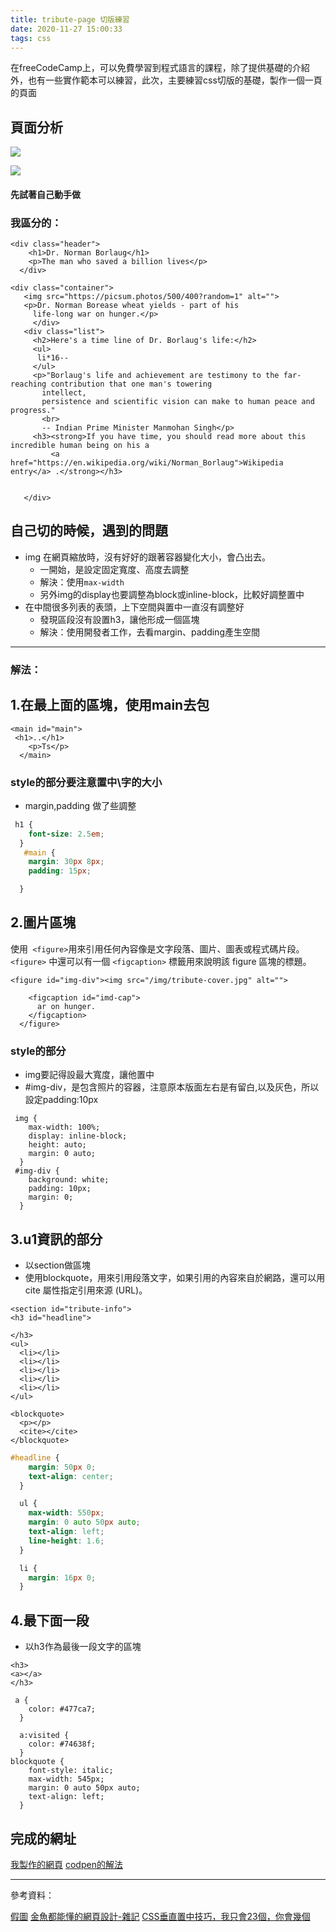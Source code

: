 ```yaml
---
title: tribute-page 切版練習
date: 2020-11-27 15:00:33
tags: css
---
```

在freeCodeCamp上，可以免費學習到程式語言的課程，除了提供基礎的介紹外，也有一些實作範本可以練習，此次，主要練習css切版的基礎，製作一個一頁的頁面

## 頁面分析
![](https://i.imgur.com/HfmFPC0.png)

![](https://i.imgur.com/hGHbOHb.png)



#### 先試著自己動手做
### 我區分的：
```htmlembedded
<div class="header">
    <h1>Dr. Norman Borlaug</h1>
    <p>The man who saved a billion lives</p>
  </div>
 ```
 ```htmlembedded
 <div class="container">
    <img src="https://picsum.photos/500/400?random=1" alt="">
    <p>Dr. Norman Borease wheat yields - part of his
      life-long war on hunger.</p>
      </div>
    <div class="list">
      <h2>Here's a time line of Dr. Borlaug's life:</h2>
      <ul>
       li*16--
      </ul>
      <p>"Borlaug's life and achievement are testimony to the far-reaching contribution that one man's towering
        intellect,
        persistence and scientific vision can make to human peace and progress."
        <br>
        -- Indian Prime Minister Manmohan Singh</p>
      <h3><strong>If you have time, you should read more about this incredible human being on his a
          <a href="https://en.wikipedia.org/wiki/Norman_Borlaug">Wikipedia entry</a> .</strong></h3>


    </div>
 ```
 ## 自己切的時候，遇到的問題
 * img 在網頁縮放時，沒有好好的跟著容器變化大小，會凸出去。
     * 一開始，是設定固定寬度、高度去調整
     * 解決：使用`max-width`
     * 另外img的display也要調整為block或inline-block，比較好調整置中
* 在中間很多列表的表頭，上下空間與置中一直沒有調整好
    * 發現區段沒有設置h3，讓他形成一個區塊
    * 解決：使用開發者工作，去看margin、padding產生空間


---

### 解法：

## 1.在最上面的區塊，使用main去包
```htmlembedded=
<main id="main">
 <h1>..</h1>
    <p>Ts</p>
  </main>
```
### style的部分要注意置中\字的大小
* margin,padding 做了些調整
```css
 h1 {
    font-size: 2.5em;
  }
   #main {
    margin: 30px 8px;
    padding: 15px;

  }
```

## 2.圖片區塊

使用` <figure>`用來引用任何內容像是文字段落、圖片、圖表或程式碼片段。`<figure>` 中還可以有一個 `<figcaption>` 標籤用來說明該 figure 區塊的標題。

```htmlembedded=
<figure id="img-div"><img src="/img/tribute-cover.jpg" alt="">

    <figcaption id="imd-cap">
      ar on hunger.
    </figcaption>
  </figure>
```

### style的部分
* img要記得設最大寬度，讓他置中
* #img-div，是包含照片的容器，注意原本版面左右是有留白,以及灰色，所以設定padding:10px
```css=
 img {
    max-width: 100%;
    display: inline-block;
    height: auto;
    margin: 0 auto;
  }
 #img-div {
    background: white;
    padding: 10px;
    margin: 0;
  }
```
## 3.u1資訊的部分
* 以section做區塊
* 使用blockquote，用來引用段落文字，如果引用的內容來自於網路，還可以用 cite 屬性指定引用來源 (URL)。


```htmlembedded
<section id="tribute-info">
<h3 id="headline">

</h3>
<ul>
  <li></li>
  <li></li>
  <li></li>
  <li></li>
  <li></li>
</ul>

<blockquote>
  <p></p>
  <cite></cite>
</blockquote>

```

```css
#headline {
    margin: 50px 0;
    text-align: center;
  }

  ul {
    max-width: 550px;
    margin: 0 auto 50px auto;
    text-align: left;
    line-height: 1.6;
  }

  li {
    margin: 16px 0;
  }
```




## 4.最下面一段

* 以h3作為最後一段文字的區塊

```htmlembedded
<h3>
<a></a>
</h3>
```
```css=
 a {
    color: #477ca7;
  }

  a:visited {
    color: #74638f;
  }
blockquote {
    font-style: italic;
    max-width: 545px;
    margin: 0 auto 50px auto;
    text-align: left;
  }
```


## 完成的網址
[我製作的網頁](https://eva813.github.io/my-projects/tribute-page.html)
[codpen的解法](https://eva813.github.io/my-projects/tribute-page(v2).html)

---

參考資料：

[假圖](https://chupainotebook.blogspot.com/2019/02/blog-post.html?utm_source=feedburner&utm_medium=feed&utm_campaign=Feed:+blogspot/SMcpvm+(+%E7%AB%B9%E7%99%BD%E8%A8%98%E4%BA%8B%E6%9C%AC)&m=1)
[金魚都能懂的網頁設計-雜記](https://medium.com/chloelo925/%E9%87%91%E9%AD%9A%E9%83%BD%E8%83%BD%E6%87%82%E7%9A%84%E7%B6%B2%E9%A0%81%E8%A8%AD%E8%A8%88-%E9%9B%9C%E8%A8%98-1e6068054e4a)
[CSS垂直置中技巧，我只會23個，你會幾個](http://csscoke.com/2018/08/21/css-vertical-align/)
